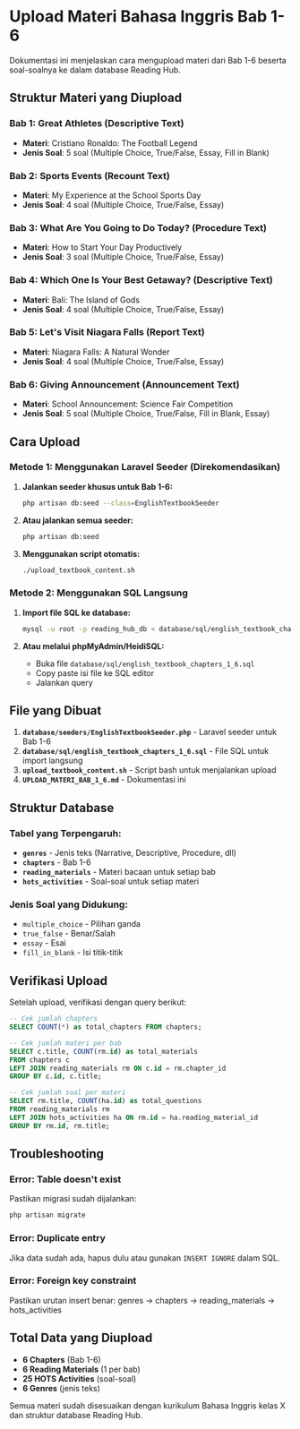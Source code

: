# Upload Materi Bahasa Inggris Bab 1-6

Dokumentasi ini menjelaskan cara mengupload materi dari Bab 1-6 beserta soal-soalnya ke dalam database Reading Hub.

## Struktur Materi yang Diupload

### Bab 1: Great Athletes (Descriptive Text)
- **Materi**: Cristiano Ronaldo: The Football Legend
- **Jenis Soal**: 5 soal (Multiple Choice, True/False, Essay, Fill in Blank)

### Bab 2: Sports Events (Recount Text)  
- **Materi**: My Experience at the School Sports Day
- **Jenis Soal**: 4 soal (Multiple Choice, True/False, Essay)

### Bab 3: What Are You Going to Do Today? (Procedure Text)
- **Materi**: How to Start Your Day Productively
- **Jenis Soal**: 3 soal (Multiple Choice, True/False, Essay)

### Bab 4: Which One Is Your Best Getaway? (Descriptive Text)
- **Materi**: Bali: The Island of Gods
- **Jenis Soal**: 4 soal (Multiple Choice, True/False, Essay)

### Bab 5: Let's Visit Niagara Falls (Report Text)
- **Materi**: Niagara Falls: A Natural Wonder
- **Jenis Soal**: 4 soal (Multiple Choice, True/False, Essay)

### Bab 6: Giving Announcement (Announcement Text)
- **Materi**: School Announcement: Science Fair Competition
- **Jenis Soal**: 5 soal (Multiple Choice, True/False, Fill in Blank, Essay)

## Cara Upload

### Metode 1: Menggunakan Laravel Seeder (Direkomendasikan)

1. **Jalankan seeder khusus untuk Bab 1-6:**
   ```bash
   php artisan db:seed --class=EnglishTextbookSeeder
   ```

2. **Atau jalankan semua seeder:**
   ```bash
   php artisan db:seed
   ```

3. **Menggunakan script otomatis:**
   ```bash
   ./upload_textbook_content.sh
   ```

### Metode 2: Menggunakan SQL Langsung

1. **Import file SQL ke database:**
   ```bash
   mysql -u root -p reading_hub_db < database/sql/english_textbook_chapters_1_6.sql
   ```

2. **Atau melalui phpMyAdmin/HeidiSQL:**
   - Buka file `database/sql/english_textbook_chapters_1_6.sql`
   - Copy paste isi file ke SQL editor
   - Jalankan query

## File yang Dibuat

1. **`database/seeders/EnglishTextbookSeeder.php`** - Laravel seeder untuk Bab 1-6
2. **`database/sql/english_textbook_chapters_1_6.sql`** - File SQL untuk import langsung
3. **`upload_textbook_content.sh`** - Script bash untuk menjalankan upload
4. **`UPLOAD_MATERI_BAB_1_6.md`** - Dokumentasi ini

## Struktur Database

### Tabel yang Terpengaruh:
- **`genres`** - Jenis teks (Narrative, Descriptive, Procedure, dll)
- **`chapters`** - Bab 1-6 
- **`reading_materials`** - Materi bacaan untuk setiap bab
- **`hots_activities`** - Soal-soal untuk setiap materi

### Jenis Soal yang Didukung:
- `multiple_choice` - Pilihan ganda
- `true_false` - Benar/Salah
- `essay` - Esai
- `fill_in_blank` - Isi titik-titik

## Verifikasi Upload

Setelah upload, verifikasi dengan query berikut:

```sql
-- Cek jumlah chapters
SELECT COUNT(*) as total_chapters FROM chapters;

-- Cek jumlah materi per bab
SELECT c.title, COUNT(rm.id) as total_materials 
FROM chapters c 
LEFT JOIN reading_materials rm ON c.id = rm.chapter_id 
GROUP BY c.id, c.title;

-- Cek jumlah soal per materi
SELECT rm.title, COUNT(ha.id) as total_questions 
FROM reading_materials rm 
LEFT JOIN hots_activities ha ON rm.id = ha.reading_material_id 
GROUP BY rm.id, rm.title;
```

## Troubleshooting

### Error: Table doesn't exist
Pastikan migrasi sudah dijalankan:
```bash
php artisan migrate
```

### Error: Duplicate entry
Jika data sudah ada, hapus dulu atau gunakan `INSERT IGNORE` dalam SQL.

### Error: Foreign key constraint
Pastikan urutan insert benar: genres → chapters → reading_materials → hots_activities

## Total Data yang Diupload

- **6 Chapters** (Bab 1-6)
- **6 Reading Materials** (1 per bab)
- **25 HOTS Activities** (soal-soal)
- **6 Genres** (jenis teks)

Semua materi sudah disesuaikan dengan kurikulum Bahasa Inggris kelas X dan struktur database Reading Hub.